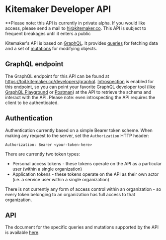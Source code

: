 # Kitemaker Developer API

**Please note: this API is currently in private alpha. If you would like access, please send a mail to hi@kitemaker.co. This API is subject to frequent breakages until it enters a public

Kitemaker's API is based on [GraphQL](https://graphql.org). It provides [queries](https://graphql.org/learn/queries) for fetching data and a set of [mutations](https://graphql.org/learn/queries/#mutations) for modifying objects.

## GraphQL endpoint

The GraphQL endpoint for this API can be found at https://toil.kitemaker.co/developers/graphql. [Introspection](https://graphql.org/learn/introspection/) is enabled for this endpoint, so you can point your favorite GraphQL developer tool (like [GraphQL Playground](https://github.com/graphql/graphql-playground) or [Postman](https://www.postman.com/graphql/)) at the API to retrieve the schema and interact with the API. Please note: even introspecting the API requires the client to be authenticated.

## Authentication

Authentication currently based on a simple Bearer token scheme. When making any request to the server, set the `Authorization` HTTP header:

```
Authorization: Bearer <your-token-here>
```

There are currently two token types:

  * Personal access tokens - these tokens operate on the API as a particular user (within a single organization)
  * Application tokens - these tokens operate on the API as their own actor (i.e. a service user within a single organization)

There is not currently any form of access control within an organization - so every token belonging to an organization has full access to that organization.

## API

The document for the specific queries and mutations supported by the API is available [here](api.md).